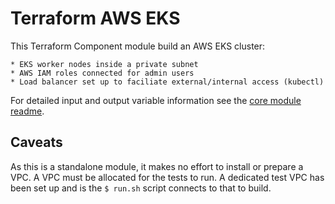 # Terraform AWS EKS

This Terraform Component module build an AWS EKS cluster:

    * EKS worker nodes inside a private subnet
    * AWS IAM roles connected for admin users
    * Load balancer set up to faciliate external/internal access (kubectl)

For detailed input and output variable information see the [core module readme](/eks/README.md).

## Caveats

As this is a standalone module, it makes no effort to install or prepare a VPC. A VPC must be allocated for the tests to run. A dedicated test VPC has been set up and is the `$ run.sh` script connects to that to build.
